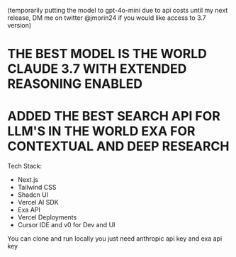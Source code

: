 (temporarily putting the model to gpt-4o-mini due to api costs until my next release, DM me on twitter @jmorin24 if you would like access to 3.7 version)

# THE BEST MODEL IS THE WORLD CLAUDE 3.7 WITH EXTENDED REASONING ENABLED

# ADDED THE BEST SEARCH API FOR LLM'S IN THE WORLD EXA FOR CONTEXTUAL AND DEEP RESEARCH


Tech Stack:
- Next.js
- Tailwind CSS
- Shadcn UI
- Vercel AI SDK
- Exa API
- Vercel Deployments
- Cursor IDE and v0 for Dev and UI

You can clone and run locally you just need anthropic api key and exa api key
